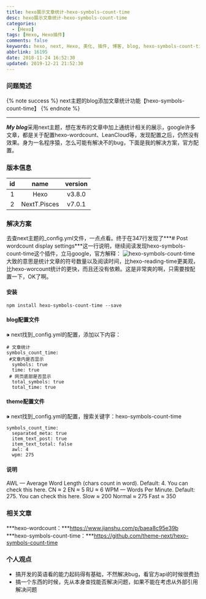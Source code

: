 ```yaml
---
title: hexo展示文章统计-hexo-symbols-count-time
desc: hexo展示文章统计-hexo-symbols-count-time
categories:
  - [Hexo]
tags: [Hexo, Hexo插件]
comments: false
keywords: hexo, next, Hexo, 美化, 插件, 博客, blog, hexo-symbols-count-time, 统计, 字数统计, 阅读时长
abbrlink: 16195
date: 2018-11-24 16:52:30
updated: 2019-12-21 21:52:30
---
```


### 问题简述
{% note success %}
next主题的blog添加文章统计功能【hexo-symbols-count-time】
{% endnote %}

<!-- more -->

<hr />

***My blog***采用next主题，想在发布的文章中加上通统计相关的展示，google许多文章，都是关于配置hexo-wordcount、LeanCloud等，发现配置之后，仍然没有效果。身为一名程序猿，怎么可能有解决不的bug，下面是我的解决方案，官方配置。

### 版本信息
| id  | name | version |
| :---: | :----: | :-------: |
| 1   | Hexo | v3.8.0  |
| 2    |   NextT.Pisces   |     v7.0.1    |

### 解决方案
去查next主题的_config.yml文件，一点点看。终于在347行发现了***# Post wordcount display settings***这一行说明，继续阅读发现hexo-symbols-count-time这个插件，立马google，官方解释：
![hexo-symbols-count-time](hexo-symbols-count-time.png)
大致的意思是统计文章的符号数量以及阅读时间，比hexo-reading-time更美观，比hexo-worcount统计的更快，而且还没有依赖。这是非常爽的啊，只需要按配置一下，OK了啊。

#### 安装

```
npm install hexo-symbols-count-time --save
```

#### blog配置文件

⁍ next找到_config.yml的配置，添加以下内容：
```
# 文章统计
symbols_count_time:
 #文章内是否显示
  symbols: true
  time: true
 # 网页底部是否显示
  total_symbols: true
  total_time: true
```

#### theme配置文件

⁍ next找到_config.yml的配置，搜索关键字：hexo-symbols-count-time
```
symbols_count_time:
  separated_meta: true
  item_text_post: true
  item_text_total: false
  awl: 4
  wpm: 275
```

#### 说明

AWL — Average Word Length (chars count in word). Default: 4. You can check this here.
    CN ≈ 2
    EN ≈ 5
    RU ≈ 6
WPM — Words Per Minute. Default: 275. You can check this here.
    Slow ≈ 200
    Normal ≈ 275
    Fast ≈ 350

### 相关文章

***hexo-wordcount：***https://www.jianshu.com/p/baea8c95e39b
***hexo-symbols-count-time：***https://github.com/theme-next/hexo-symbols-count-time

### 个人观点

* 搞开发的英语看的能力起码得有基础，不然解决bug，看官方api的时候很费劲
* 搞一个东西的时候，先从本身查找能否解决问题，如果不能在考虑从外部引用解决问题
